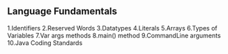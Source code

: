 ## Language Fundamentals
  1.Identifiers
  2.Reserved Words
  3.Datatypes
  4.Literals
  5.Arrays
  6.Types of Variables
  7.Var args methods
  8.main() method
  9.CommandLine arguments
  10.Java Coding Standards
